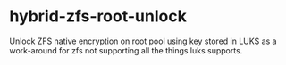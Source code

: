 # hybrid-zfs-root-unlock
Unlock ZFS native encryption on root pool using key stored in LUKS as a work-around for zfs not supporting all the things luks supports.  
